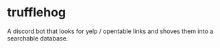 # trufflehog

A discord bot that looks for yelp / opentable links and shoves them into a
searchable database.

